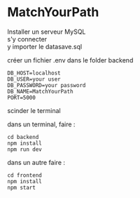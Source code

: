 # MatchYourPath

Installer un serveur MySQL    
s'y connecter    
y importer le datasave.sql   

créer un fichier .env dans le folder backend  

```
DB_HOST=localhost  
DB_USER=your user  
DB_PASSWORD=your password  
DB_NAME=MatchYourPath  
PORT=5000  
```

scinder le terminal  

dans un terminal, faire :

```
cd backend
npm install
npm run dev
```

dans un autre faire : 
```
cd frontend
npm install
npm start
```
